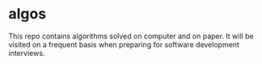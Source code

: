 # algos
This repo contains algorithms solved on computer and on paper. It will be visited on a frequent basis when preparing for software development interviews. 

